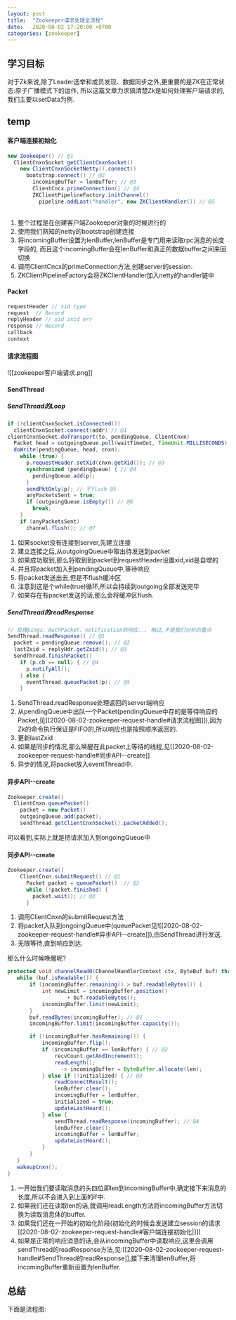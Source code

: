 ```yaml
---
layout: post
title:  "Zookeeper请求处理全流程"
date:   2020-08-02 17:20:00 +0700
categories: [zookeeper]
---
```


## 学习目标
对于Zk来说,除了Leader选举和成员发现、数据同步之外,更重要的是ZK在正常状态:原子广播模式下的运作,
所以这篇文章力求搞清楚Zk是如何处理客户端请求的,我们主要以setData为例.

## temp
#### 客户端连接初始化
```java
new Zookeeper() // @1
  ClientCnxnSocket getClientCnxnSocket()
    new ClientCnxnSocketNetty().connect()
	  bootstrap.connect() // @2
	    incomingBuffer = lenBuffer; // @3
		ClientCncx.primeConnection() // @4
		ZKClientPipelineFactory.initChannel() 
		  pipeline.addLast("handler", new ZKClientHandler()) // @5
	  
```
1. 整个过程是在创建客户端Zookeeper对象的时候进行的
2. 使用我们熟知的netty的bootstrap创建连接
3. 将incomingBuffer设置为lenBuffer,lenBuffer是专门用来读取rpc消息的长度字段的,
而且这个incomingBuffer会在lenBuffer和真正的数据buffer之间来回切换
4. 调用ClientCncx的primeConnection方法,创建server的session.
5. ZKClientPipelineFactory会将ZKClientHandler加入netty的handler链中

#### Packet
```java
requestHeader // xid type
request  // Record
replyHeader // xid zxid err
response // Record
callback
context
```
#### 请求流程图
![[zookeeper客户端请求.png]]

#### SendThread
##### SendThread的Loop
```java
if (!clientCnxnSocket.isConnected())
  clientCnxnSocket.connect(addr) // @1
clientCnxnSocket.doTransport(to, pendingQueue, ClientCnxn)
  Packet head = outgoingQueue.poll(waitTimeOut, TimeUnit.MILLISECONDS) // @2
  doWrite(pendingQueue, head, cnxn);
    while (true) {
	  p.requestHeader.setXid(cnxn.getXid()); // @3
	  synchronized (pendingQueue) { // @4
	    pendingQueue.add(p);
	  }
	  sendPktOnly(p); // 不flush @5
	  anyPacketsSent = true;
	  if (outgoingQueue.isEmpty()) // @6
	    break;
	}
	if (anyPacketsSent)
	  channel.flush(); // @7
```
1. 如果socket没有连接到server,先建立连接
2. 建立连接之后,从outgoingQueue中取出待发送到packet
3. 如果成功取到,那么将取到到packet到requestHeader设置xid,xid是自增的
4. 并且将packet加入到pendingQueue中,等待响应
5. 将packet发送出去,但是不flush缓冲区
6. 注意到这是个while(true)循环,所以会持续到outgoing全部发送完毕
7. 如果存在有packet发送的话,那么会将缓冲区flush.

##### SendThread的readResponse
```java
// 处理pings、AuthPacket、notification的响应... 略过,不是我们分析的重点
SendThread.readResponse() // @1
  packet = pendingQueue.remove(); // @2
  lastZxid = replyHdr.getZxid(); // @3
  SendThread.finishPacket() 
    if (p.cb == null) { // @4
	  p.notifyAll();
	} else { 
	  eventThread.queuePacket(p); // @5
	}
```
1. SendThread.readResponse处理返回的server端响应
2. 从pendingQueue中出队一个Packet(pendingQueue中存的是等待响应的Packet,见[[2020-08-02-zookeeper-request-handle#请求流程图]]),因为Zk的命令执行保证是FIFO的,所以响应也是按照顺序返回的.
3. 更新lastZxid
4. 如果是同步的情况,那么唤醒在此packet上等待的线程,见[[2020-08-02-zookeeper-request-handle#同步API--create]]
5. 异步的情况,将packet放入eventThread中.

#### 异步API--create
```java
Zookeeper.create()
  ClientCnxn.queuePacket()
    packet = new Packet()
	outgoingQueue.add(packet);
	sendThread.getClientCnxnSocket().packetAdded();
```
可以看到,实际上就是把请求加入到ongoingQueue中

#### 同步API--create
```java
Zookeeper.create()
	ClientCnxn.submitRequest() // @1
	  Packet packet = queuePacket()  // @2
	  while (!packet.finished) {
		packet.wait(); // @3
	  }
```
1. 调用ClientCnxn的submitRequest方法
2. 将packet入队到ongoingQueue中(queuePacket见![[2020-08-02-zookeeper-request-handle#异步API--create]]),由SendThread进行发送.
3. 无限等待,直到响应到达.

那么什么时候唤醒呢?
 ```java
 protected void channelRead0(ChannelHandlerContext ctx, ByteBuf buf) throws Exception {
	while (buf.isReadable()) {
		if (incomingBuffer.remaining() > buf.readableBytes()) {
			int newLimit = incomingBuffer.position()
					+ buf.readableBytes();
			incomingBuffer.limit(newLimit);
		}
		buf.readBytes(incomingBuffer); // @1
		incomingBuffer.limit(incomingBuffer.capacity());

		if (!incomingBuffer.hasRemaining()) {
			incomingBuffer.flip();
			if (incomingBuffer == lenBuffer) { // @2
				recvCount.getAndIncrement();
				readLength();
				  -> incomingBuffer = ByteBuffer.allocate(len);
			} else if (!initialized) { // @3
				readConnectResult();
				lenBuffer.clear();
				incomingBuffer = lenBuffer;
				initialized = true;
				updateLastHeard();
			} else {
				sendThread.readResponse(incomingBuffer); // @4
				lenBuffer.clear();
				incomingBuffer = lenBuffer;
				updateLastHeard();
			}
		}
	}
	wakeupCnxn();
}
 ```
1. 一开始我们要读取消息的头四位即len到incomingBuffer中,确定接下来消息的长度,所以不会进入到上面的if中.
2. 如果我们还在读取len的话,就调用readLength方法将incomingBuffer方法切换为读取消息体的buffer.
3. 如果我们还在一开始的初始化阶段(初始化的时候会发送建立session的请求[[2020-08-02-zookeeper-request-handle#客户端连接初始化|]])
4. 如果是正常的响应消息的话,会从incomingBuffer中读取响应,这里会调用sendThread的readResponse方法,见:[[2020-08-02-zookeeper-request-handle#SendThread的readResponse]],接下来清理lenBuffer,将incomingBuffer重新设置为lenBuffer.
## 总结
下面是流程图:



